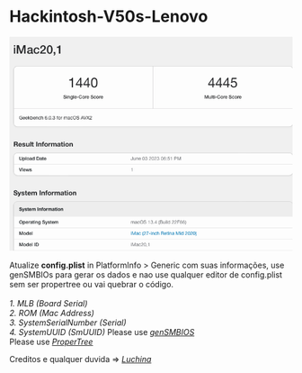 # Hackintosh-V50s-Lenovo

<img src="img.png">

Atualize **config.plist** in PlatformInfo > Generic com suas informações, use genSMBIOs para gerar os dados e nao use qualquer editor de config.plist sem ser propertree ou vai quebrar o código.
<br><br>
*1. MLB (Board Serial)
<br>
2. ROM (Mac Address)
<br>
3. SystemSerialNumber (Serial)
<br>
4. SystemUUID (SmUUID)*
Please use [*genSMBIOS*](https://github.com/corpnewt/GenSMBIOS/archive/refs/heads/master.zip) 
<br>
Please use [*ProperTree*](https://github.com/corpnewt/ProperTree/archive/refs/heads/master.zip)

Creditos e qualquer duvida => [*Luchina*](https://github.com/luchina-gabriel/BASE-EFI-INTEL-DESKTOP-10THGEN-COMET-LAKE)
